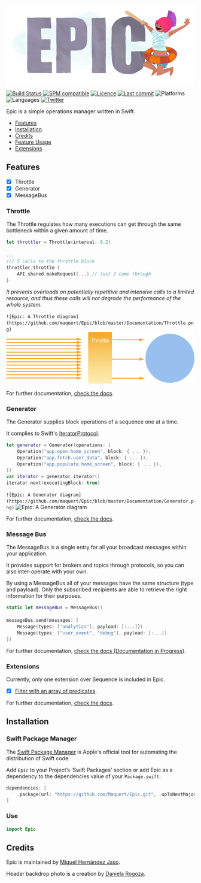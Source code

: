 ![Epic: Simple operations manager in Swift](https://github.com/maquert/Epic/blob/master/epic.png)

[![Build Status](https://travis-ci.org/Maquert/Epic.svg?branch=master)](https://travis-ci.org/Maquert/Epic)
[![SPM compatible](https://img.shields.io/badge/SwiftPM-Compatible-brightgreen.svg)](https://swift.org/package-manager/)
[![Licence](https://img.shields.io/badge/licence-MIT-green.svg)](https://github.com/Maquert/Epic/blob/master/LICENSE)
[![Last commit](https://img.shields.io/github/last-commit/Maquert/Epic.svg)](https://github.com/Maquert/Epic/commits/master)
![Platforms](https://img.shields.io/badge/platforms-macOS%20%7C%20iOS%20%7C%20tvOS%20%7C%20watchOS-lightgrey.svg?longCache=true&style=flat)
![Languages](https://img.shields.io/badge/languages-Swift-orange.svg?longCache=true&style=flat)
[![Twitter](https://img.shields.io/badge/twitter-@Maquert-blue.svg?style=flat)](https://twitter.com/Maquert)

Epic is a simple operations manager written in Swift.

- [Features](#features)
- [Installation](#installation)
- [Credits](#credits)
- [Feature Usage](https://github.com/maquert/Epic/blob/master/Documentation/Usage.md)
- [Extensions](https://github.com/maquert/Epic/blob/master/Documentation/Extensions.md)

## Features

- [x] Throttle
- [x] Generator
- [x] MessageBus

### Throttle

The Throttle regulates how many executions can get through the same bottleneck within a given amount of time.

```swift
let throttler = Throttle(interval: 0.2)

...
/// 5 calls to the throttle block
throttler.throttle {
    API.shared.makeRequest(...) // Just 2 came through
}
```

*It prevents overloads on potentially repetitive and intensive calls to a limited resource, and thus these calls will not degrade the performance of the whole system.*

`![Epic: A Throttle diagram](https://github.com/maquert/Epic/blob/master/Documentation/Throttle.png)`
![Epic: A Throttle diagram](https://github.com/maquert/Epic/blob/Diagrams/Documentation/Throttle.png)

For further documentation, [check the docs](https://github.com/maquert/Epic/blob/master/Documentation/Usage.md#Throttle).

### Generator

The Generator supplies block operations of a sequence one at a time.

It complies to Swift's [IteratorProtocol](https://developer.apple.com/documentation/swift/iteratorprotocol).

```swift
let generator = Generator(operations: [
    Operation("app.open.home_screen", block: { ... }),
    Operation("app.fetch.user_data", block: { ... }),
    Operation("app.populate.home_screen", block: { ... }),
])
var iterator = generator.iterator()
iterator.next(executingBlock: true) 
````

`![Epic: A Generator diagram](https://github.com/maquert/Epic/blob/master/Documentation/Generator.png)`
![Epic: A Generator diagram](https://github.com/maquert/Epic/blob/Diagrams/Documentation/Generator.png)

For further documentation, [check the docs](https://github.com/maquert/Epic/blob/master/Documentation/Usage.md#Generator).


### Message Bus

The MessageBus is a single entry for all your broadcast messages within your application.

It provides support for brokers and topics through protocols, so you can also inter-operate with your own.

By using a MessageBus all of your messages have the same structure (type and payload). Only the subscribed recipients are able to retrieve the right information for their purposes. 

```swift
static let messageBus = MessageBus()

messageBus.send(messages: [
    Message(types: ["analytics"], payload: [:...]})
    Message(types: ["user_event", "debug"], payload: [:...])
])
```

For further documentation, [check the docs (Documentation in Progress)](https://github.com/maquert/Epic/blob/master/Documentation/Usage.md#MessageBus).

### Extensions

Currently, only one extension over Sequence is included in Epic.

- [x] [Filter with an array of predicates](https://github.com/maquert/Epic/blob/master/Documentation/Extensions.md#Filter).

For further documentation, [check the docs](https://github.com/maquert/Epic/blob/master/Documentation/Extensions.md).

## Installation

### Swift Package Manager

The [Swift Package Manager](https://swift.org/package-manager/) is Apple's official tool for automating the distribution of Swift code.

Add `Epic` to your Project’s ‘Swift Packages’ section or add Epic as a dependency to the dependencies value of your `Package.swift`.

```swift
dependencies: [
    .package(url: "https://github.com/Maquert/Epic.git", .upToNextMajor(from: "0.2.0"))
]
```

### Use
```swift
import Epic
```

## Credits
Epic is maintained by [Miguel Hernández Jaso](https://twitter.com/Maquert).

Header backdrop photo is a creation by [Daniela Rogoza](https://www.instagram.com/dosdedos).
